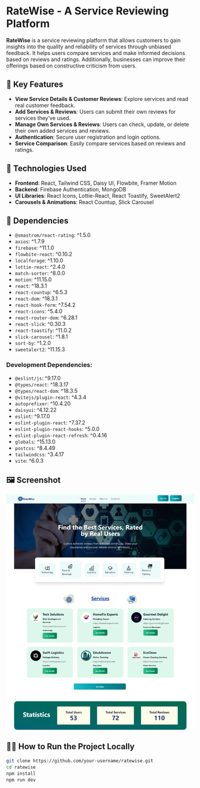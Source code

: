 # RateWise - A Service Reviewing Platform

**RateWise** is a service reviewing platform that allows customers to gain insights into the quality and reliability of services through unbiased feedback. It helps users compare services and make informed decisions based on reviews and ratings. Additionally, businesses can improve their offerings based on constructive criticism from users.


## 🌟 Key Features

- **View Service Details & Customer Reviews**: Explore services and read real customer feedback.
- **Add Services & Reviews**: Users can submit their own reviews for services they’ve used.
- **Manage Own Services & Reviews**: Users can check, update, or delete their own added services and reviews.
- **Authentication**: Secure user registration and login options.
- **Service Comparison**: Easily compare services based on reviews and ratings.

## 🚀 Technologies Used

- **Frontend**: React, Tailwind CSS, Daisy UI, Flowbite, Framer Motion
- **Backend**: Firebase Authentication, MongoDB
- **UI Libraries**: React Icons, Lottie-React, React Toastify, SweetAlert2
- **Carousels & Animations**: React Countup, Slick Carousel

## 🔧 Dependencies

- `@smastrom/react-rating`: ^1.5.0
- `axios`: ^1.7.9
- `firebase`: ^11.1.0
- `flowbite-react`: ^0.10.2
- `localforage`: ^1.10.0
- `lottie-react`: ^2.4.0
- `match-sorter`: ^8.0.0
- `motion`: ^11.15.0
- `react`: ^18.3.1
- `react-countup`: ^6.5.3
- `react-dom`: ^18.3.1
- `react-hook-form`: ^7.54.2
- `react-icons`: ^5.4.0
- `react-router-dom`: ^6.28.1
- `react-slick`: ^0.30.3
- `react-toastify`: ^11.0.2
- `slick-carousel`: ^1.8.1
- `sort-by`: ^1.2.0
- `sweetalert2`: ^11.15.3

### Development Dependencies:
- `@eslint/js`: ^9.17.0
- `@types/react`: ^18.3.17
- `@types/react-dom`: ^18.3.5
- `@vitejs/plugin-react`: ^4.3.4
- `autoprefixer`: ^10.4.20
- `daisyui`: ^4.12.22
- `eslint`: ^9.17.0
- `eslint-plugin-react`: ^7.37.2
- `eslint-plugin-react-hooks`: ^5.0.0
- `eslint-plugin-react-refresh`: ^0.4.16
- `globals`: ^15.13.0
- `postcss`: ^8.4.49
- `tailwindcss`: ^3.4.17
- `vite`: ^6.0.3

## 🖼 Screenshot

![RateWise Screenshot](https://github.com/TurjoSiam/RateWise-ClientSide/blob/main/web1.png)  


## 🏃‍♂️ How to Run the Project Locally

   ```bash
   git clone https://github.com/your-username/ratewise.git
   cd ratewise
   npm install
   npm run dev

